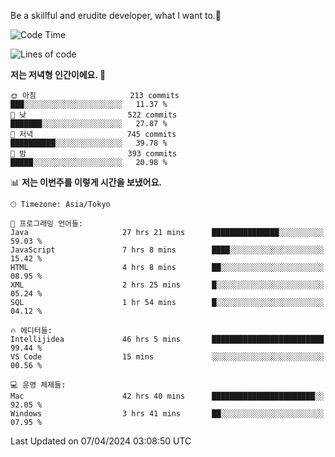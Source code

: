 Be a skillful and erudite developer, what I want to.👶

<!--START_SECTION:waka-->
![Code Time](http://img.shields.io/badge/Code%20Time-669%20hrs%2049%20mins-blue)

![Lines of code](https://img.shields.io/badge/%EC%A0%80%EB%8A%94%20%EC%97%AC%ED%83%9C%EA%B9%8C%EC%A7%80%20-1.1%20million%20%EC%A4%84%EC%9D%98%20%EC%BD%94%EB%93%9C%EB%A5%BC%20%EC%9E%91%EC%84%B1%ED%96%88%EC%96%B4%EC%9A%94.-blue)

**저는 저녁형 인간이에요. 🦉** 

```text
🌞 아침                     213 commits         ███░░░░░░░░░░░░░░░░░░░░░░   11.37 % 
🌆 낮　                     522 commits         ███████░░░░░░░░░░░░░░░░░░   27.87 % 
🌃 저녁                     745 commits         ██████████░░░░░░░░░░░░░░░   39.78 % 
🌙 밤　                     393 commits         █████░░░░░░░░░░░░░░░░░░░░   20.98 % 
```


📊 **저는 이번주를 이렇게 시간을 보냈어요.** 

```text
🕑︎ Timezone: Asia/Tokyo

💬 프로그래밍 언어들: 
Java                     27 hrs 21 mins      ███████████████░░░░░░░░░░   59.03 % 
JavaScript               7 hrs 8 mins        ████░░░░░░░░░░░░░░░░░░░░░   15.42 % 
HTML                     4 hrs 8 mins        ██░░░░░░░░░░░░░░░░░░░░░░░   08.95 % 
XML                      2 hrs 25 mins       █░░░░░░░░░░░░░░░░░░░░░░░░   05.24 % 
SQL                      1 hr 54 mins        █░░░░░░░░░░░░░░░░░░░░░░░░   04.12 % 

🔥 에디터들: 
Intellijidea             46 hrs 5 mins       █████████████████████████   99.44 % 
VS Code                  15 mins             ░░░░░░░░░░░░░░░░░░░░░░░░░   00.56 % 

💻 운영 체제들: 
Mac                      42 hrs 40 mins      ███████████████████████░░   92.05 % 
Windows                  3 hrs 41 mins       ██░░░░░░░░░░░░░░░░░░░░░░░   07.95 % 
```


 Last Updated on 07/04/2024 03:08:50 UTC
<!--END_SECTION:waka-->
